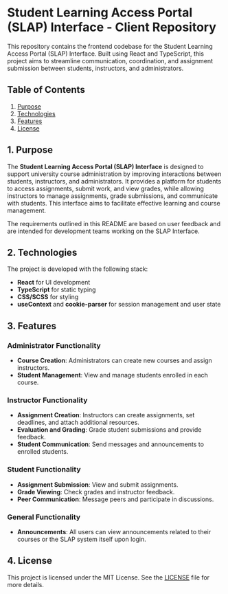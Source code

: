 # Student Learning Access Portal (SLAP) Interface - Client Repository

This repository contains the frontend codebase for the Student Learning Access Portal (SLAP) Interface. Built using React and TypeScript, this project aims to streamline communication, coordination, and assignment submission between students, instructors, and administrators.

## Table of Contents

1. [Purpose](#purpose)
2. [Technologies](#technologies)
3. [Features](#features)
4. [License](#license)

## 1. Purpose <a name="purpose"></a>

The **Student Learning Access Portal (SLAP) Interface** is designed to support university course administration by improving interactions between students, instructors, and administrators. It provides a platform for students to access assignments, submit work, and view grades, while allowing instructors to manage assignments, grade submissions, and communicate with students. This interface aims to facilitate effective learning and course management.

The requirements outlined in this README are based on user feedback and are intended for development teams working on the SLAP Interface.

## 2. Technologies <a name="technologies"></a>

The project is developed with the following stack:

- **React** for UI development
- **TypeScript** for static typing
- **CSS/SCSS** for styling
- **useContext** and **cookie-parser** for session management and user state

## 3. Features <a name="features"></a>

### Administrator Functionality

- **Course Creation**: Administrators can create new courses and assign instructors.
- **Student Management**: View and manage students enrolled in each course.

### Instructor Functionality

- **Assignment Creation**: Instructors can create assignments, set deadlines, and attach additional resources.
- **Evaluation and Grading**: Grade student submissions and provide feedback.
- **Student Communication**: Send messages and announcements to enrolled students.

### Student Functionality

- **Assignment Submission**: View and submit assignments.
- **Grade Viewing**: Check grades and instructor feedback.
- **Peer Communication**: Message peers and participate in discussions.

### General Functionality

- **Announcements**: All users can view announcements related to their courses or the SLAP system itself upon login.

## 4. License <a name="license"></a>

This project is licensed under the MIT License. See the [LICENSE](LICENSE) file for more details.
